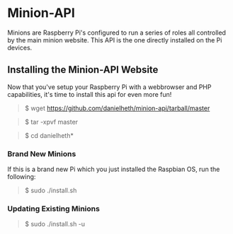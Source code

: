# Minion-API
Minions are Raspberry Pi's configured to run a series of roles all controlled by the main minion website.  This API is the one directly installed on the Pi devices.

## Installing the Minion-API Website
Now that you've setup your Raspberry Pi with a webbrowser and PHP capabilities, it's time to install this api for even more fun!

>$ wget https://github.com/danielheth/minion-api/tarball/master

>$ tar -xpvf master

>$ cd danielheth*


### Brand New Minions
If this is a brand new Pi which you just installed the Raspbian OS, run the following:

>$ sudo ./install.sh


### Updating Existing Minions

>$ sudo ./install.sh -u




